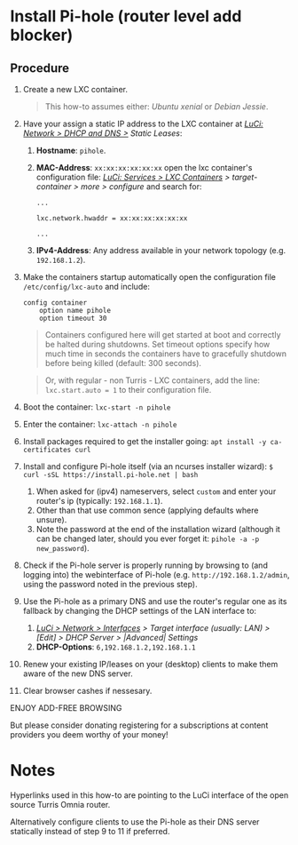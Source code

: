 # Install Pi-hole (router level add blocker)

## Procedure

1. Create a new LXC container.

    > This how-to assumes either: _Ubuntu xenial_ or _Debian Jessie_.

2. Have your assign a static IP address to the LXC container at *[LuCi: Network > DHCP and DNS >][1] Static Leases*:

    1. **Hostname**: `pihole`.
    2. **MAC-Address**: `xx:xx:xx:xx:xx:xx` open the lxc container's configuration file: *[LuCi: Services > LXC Containers][2] > target-container > more > configure* and search for:

        ```
        ...

        lxc.network.hwaddr = xx:xx:xx:xx:xx:xx

        ...
        ```

    3. **IPv4-Address**: Any address available in your network topology (e.g. `192.168.1.2`).

3. Make the containers startup automatically open the configuration file `/etc/config/lxc-auto` and include:

    ```shell
    config container
        option name pihole
        option timeout 30
    ```

    >Containers configured here will get started at boot and correctly be halted during shutdowns. Set timeout options specify how much time in seconds the containers have to gracefully shutdown before being killed (default: 300 seconds).

    > Or, with regular - non Turris - LXC containers, add the line: `lxc.start.auto = 1` to their configuration file.

4. Boot the container: `lxc-start -n pihole`

5. Enter the container: `lxc-attach -n pihole`

6. Install packages required to get the installer going: `apt install -y ca-certificates curl`

7. Install and configure Pi-hole itself (via an ncurses installer wizard): `$ curl -sSL https://install.pi-hole.net | bash`

    1. When asked for (ipv4) nameservers, select `custom` and enter your router's ip (typically: `192.168.1.1`).
    2. Other than that use common sence (applying defaults where unsure).
    3. Note the password at the end of the installation wizard (although it can be changed later, should you ever forget it: `pihole -a -p new_password`).

8. Check if the Pi-hole server is properly running by browsing to (and logging into) the webinterface of Pi-hole (e.g. `http://192.168.1.2/admin`, using the password noted in the previous step).

9. Use the Pi-hole as a primary DNS and use the router's regular one as its fallback by changing the DHCP settings of the LAN interface to:

    1. *[LuCi > Network > Interfaces][3] > Target interface (usually: LAN) > [Edit] > DHCP Server > |Advanced| Settings*
    2. **DHCP-Options**: `6,192.168.1.2,192.168.1.1`

10. Renew your existing IP/leases on your (desktop) clients to make them aware of the new DNS server.
11. Clear browser cashes if nessesary.

ENJOY ADD-FREE BROWSING

But please consider donating registering for a subscriptions at content providers you deem worthy of your money!


# Notes

Hyperlinks used in this how-to are pointing to the LuCi interface of the open source Turris Omnia router.

Alternatively configure clients to use the Pi-hole as their DNS server statically instead of step 9 to 11 if preferred.


<!-- REFERENCES -->

[1]:http://192.168.1.1/cgi-bin/luci/admin/network/dhcp
[2]:http://192.168.1.1/cgi-bin/luci/admin/services/lxc
[3]:http://192.168.1.1/cgi-bin/luci/admin/network/network
